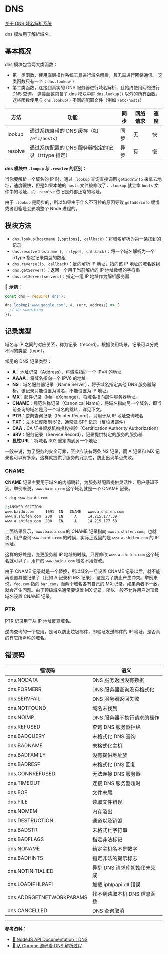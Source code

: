 # DNS

[关于 DNS 域名解析系统](https://tsejx.github.io/JavaScript-Guidebook/computer-networks/dns.html)

dns 模块用于解析域名。

## 基本概况

dns 模块包含两大类函数：

- 第一类函数，使用底层操作系统工具进行域名解析，且无需进行网络通信。 这类函数只有一个：`dns.lookup()`
- 第二类函数，连接到真实的 DNS 服务器进行域名解析，且始终使用网络进行 DNS 查询。 这类函数包含了 dns 模块中除 `dns.lookup()` 以外的所有函数。 这些函数使用与 `dns.lookup()` 不同的配置文件（例如 `/etc/hosts`）

| 方法    | 功能                                               | 同步 | 网络请求 | 速度 |
| ------- | -------------------------------------------------- | ---- | -------- | ---- |
| lookup  | 通过系统自带的 DNS 缓存（如 `/etc/hosts`）         | 同步 | 无       | 快   |
| resolve | 通过系统配置的 DNS 服务器指定的记录（rrtype 指定） | 异步 | 有       | 慢   |

**dns 模块中 `.loopup` 与 `.resolve` 的区别：**

当你要解析一个域名的 IP 时，通过 `.lookup` 查询直接调用 `getaddrinfo` 来拿去地址，速度很快，但是如果本地的 `hosts` 文件被修改了，`.lookup` 就会拿 `hosts` 文件中的地址，而 `.resolve` 依旧是外部正常的地址。

由于 `.lookup` 是同步的，所以如果由于什么不可控的原因导致 `getaddrinfo` 缓慢或者阻塞是会影响整个 Node 进程的。

## 模块方法

- `dns.lookup(hostname [,options], callback)`：将域名解析为第一条找到的记录
- `dns.resolve(hostname [, rrtype], callback)`：将一个域名解析为一个 rrtype 指定记录类型的数组
- `dns.reverse(ip, callback)`：反向解析 IP 地址，指向该 IP 地址的域名数组
- `dns.getServer()`：返回一个用于当前解析的 IP 地址数组的字符串
- `dns.setServer(servers)`：指定一组 IP 地址作为解析服务器

🌰 **示例：**

```js
const dns = require('dns');

dns.lookup('www.google.com', 4, (err, address) => {
  // do something
});
```

## 记录类型

域名与 IP 之间的对应关系，称为记录（record）。根据使用场景，记录可以分成不同的类型（type）。

常见的 DNS 记录类型：

- **A**：地址记录（Address），将域名指向一个 IPV4 的地址
- **AAAA**：将域名指向一个 IPV6 的地址
- **NS**：域名服务器记录（Name Server），将子域名指定其他 DNS 服务器解析。该记录只能设置为域名，不能设置为 IP 地址。
- **MX**：邮件记录（Mail eXchange），将域名指向邮件服务器地址。
- **CNAME**：规范名称记录（Canonical Name），将域名指向另一个域名，即当前查询的域名是另一个域名的跳转，详见下文。
- **PTR**：逆向查询记录（Pointer Record），只用于从 IP 地址查询域名
- **TXT**：文本长度限制 512，通常做 SPF 记录（反垃圾邮件）
- **CAA**：CA 证书颁发机构授权校验（Certification Authority Authorization）
- **SRV**：服务记录（Service Record），记录提供特定的服务的服务器
- **显性URL**：将域名 302 重定向到另一个地址

一般来说，为了服务的安全可靠，至少应该有两条 NS 记录，而 A 记录和 MX 记录也可以有多条，这样就提供了服务的冗余性，防止出现单点失败。

### CNAME

**CNAME** 记录主要用于域名的内部跳转，为服务器配置提供灵活性，用户感知不到。举例来说，`www.baidu.com` 这个域名就是一个 CNAME 记录。

```bash
$ dig www.baidu.com

;;ANSWER SECTION:
www.baidu.com     1091  IN   CNAME   www.a.shifen.com
www.a.shifen.com  200   IN     A     14.215.177.39
www.a.shifen.com  200   IN     A     14.215.177.38
```

上面结果显示，`www.baidu.com` 的 CNAME 记录指向 `www.a.shifen.com`。也就说，用户查询 `www.baidu.com` 的时候，实际上返回的是 `www.a.shifen.com` 的 IP 地址。

这样的好处是，变更服务器 IP 地址的时候，只要修改 `www.a.shifen.com` 这个域名就可以了，用户的 `www.baidu.com` 域名不用修改。

由于 CNAME 记录就是一个替换，所以域名一旦设置 CNAME 记录以后，就不能再设置其他记录了（比如 A 记录和 MX 记录），这是为了防止产生冲突。举例来说，`foo.com` 指向 `bar.com`，而两个域名各有自己的 MX 记录，如果两者不一致，就会产生问题。由于顶级域名通常要设置 MX 记录，所以一般不允许用户对顶级域名设置 CNAME 记录。

### PTR

PTR 记录用于从 IP 地址反查域名。

逆向查询的一个应用，是可以防止垃圾邮件，即验证发送邮件的 IP 地址，是否真的有它所声称的域名。

## 错误码

| 错误码                   | 语义                        |
| ------------------------ | --------------------------- |
| dns.NODATA               | DNS 服务返回没有数据        |
| dns.FORMERR              | DNS 服务器查询没有格式化    |
| dns.SERVFAIL             | DNS 服务器返回失败          |
| dns.NOTFOUND             | 域名未找到                  |
| dns.NOIMP                | DNS 服务器不执行请求的操作  |
| dns.REFUSED              | 查询 DNS 服务器拒绝         |
| dns.BADQUERY             | 未格式化 DNS 查询           |
| dns.BADNAME              | 未格式化主机                |
| dns.BADFAMILY            | 没有提供地址族              |
| dns.BADRESP              | 未格式化 DNS 回复           |
| dns.CONNREFUSED          | 无法连接 DNS 服务器         |
| dns.TIMEOUT              | 连接 DNS 服务器超时         |
| dns.EOF                  | 文件末尾                    |
| dns.FILE                 | 读取文件错误                |
| dns.NOMEM                | 内存溢出                    |
| dns.DESTRUCTION          | 通道以及销毁                |
| dns.BADSTR               | 未格式化字符串              |
| dns.BADFLAGS             | 指定非法标记                |
| dns.NONAME               | 给定主机名不是数字          |
| dns.BADHINTS             | 指定非法的提示标志          |
| dns.NOTINITIALIED        | 异步 DNS 请求库初始化未完成 |
| dns.LOADIPHLPAPI         | 加载 iphlpapi.dll 错误      |
| dns.ADDRGETNETWORKPARAMS | 找不到读取本机 DNS 信息函数 |
| dns.CANCELLED            | DNS 查询取消                |

---

**参考资料：**

- [📖 NodeJS API Documentation：DNS](http://nodejs.cn/api/dns.html)
- [📝 从 Chrome 源码看 DNS 解析过程](https://juejin.im/post/5a4a2f00f265da431e171da4)

